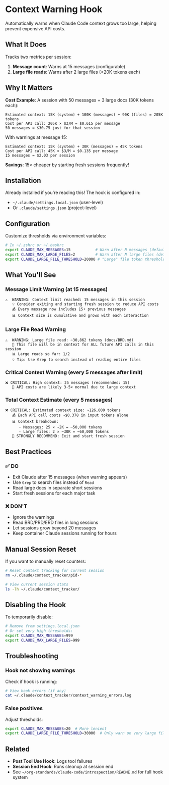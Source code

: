 # Context Warning Hook

Automatically warns when Claude Code context grows too large, helping prevent expensive API costs.

## What It Does

Tracks two metrics per session:
1. **Message count**: Warns at 15 messages (configurable)
2. **Large file reads**: Warns after 2 large files (>20K tokens each)

## Why It Matters

**Cost Example**: A session with 50 messages + 3 large docs (30K tokens each):
```
Estimated context: 15K (system) + 100K (messages) + 90K (files) = 205K tokens
Cost per API call: 205K × $3/M = $0.615 per message
50 messages = $30.75 just for that session
```

With warnings at message 15:
```
Estimated context: 15K (system) + 30K (messages) = 45K tokens
Cost per API call: 45K × $3/M = $0.135 per message
15 messages = $2.03 per session
```

**Savings**: 15× cheaper by starting fresh sessions frequently!

## Installation

Already installed if you're reading this! The hook is configured in:
- `~/.claude/settings.local.json` (user-level)
- Or `.claude/settings.json` (project-level)

## Configuration

Customize thresholds via environment variables:

```bash
# In ~/.zshrc or ~/.bashrc
export CLAUDE_MAX_MESSAGES=15           # Warn after N messages (default: 15)
export CLAUDE_MAX_LARGE_FILES=2         # Warn after N large files (default: 2)
export CLAUDE_LARGE_FILE_THRESHOLD=20000 # "Large" file token threshold (default: 20K)
```

## What You'll See

### Message Limit Warning (at 15 messages)
```
⚠️  WARNING: Context limit reached: 15 messages in this session
   💡 Consider exiting and starting fresh session to reduce API costs
   💰 Every message now includes 15+ previous messages
   📊 Context size is cumulative and grows with each interaction
```

### Large File Read Warning
```
⚠️  WARNING: Large file read: ~30,862 tokens (docs/BRD.md)
   📄 This file will be in context for ALL future API calls in this session
   📊 Large reads so far: 1/2
   💡 Tip: Use Grep to search instead of reading entire files
```

### Critical Context Warning (every 5 messages after limit)
```
❌ CRITICAL: High context: 25 messages (recommended: 15)
   💸 API costs are likely 3-5× normal due to large context
```

### Total Context Estimate (every 5 messages)
```
❌ CRITICAL: Estimated context size: ~126,000 tokens
   💰 Each API call costs ~$0.378 in input tokens alone
   📊 Context breakdown:
      - Messages: 25 × ~2K = ~50,000 tokens
      - Large files: 2 × ~30K = ~60,000 tokens
   🔄 STRONGLY RECOMMEND: Exit and start fresh session
```

## Best Practices

### ✅ DO
- Exit Claude after 15 messages (when warning appears)
- Use `Grep` to search files instead of `Read`
- Read large docs in separate short sessions
- Start fresh sessions for each major task

### ❌ DON'T
- Ignore the warnings
- Read BRD/PRD/ERD files in long sessions
- Let sessions grow beyond 20 messages
- Keep container Claude sessions running for hours

## Manual Session Reset

If you want to manually reset counters:

```bash
# Reset context tracking for current session
rm ~/.claude/context_tracker/pid-*

# View current session stats
ls -lh ~/.claude/context_tracker/
```

## Disabling the Hook

To temporarily disable:

```bash
# Remove from settings.local.json
# Or set very high thresholds:
export CLAUDE_MAX_MESSAGES=999
export CLAUDE_MAX_LARGE_FILES=999
```

## Troubleshooting

### Hook not showing warnings

Check if hook is running:
```bash
# View hook errors (if any)
cat ~/.claude/context_tracker/context_warning_errors.log
```

### False positives

Adjust thresholds:
```bash
export CLAUDE_MAX_MESSAGES=20  # More lenient
export CLAUDE_LARGE_FILE_THRESHOLD=30000  # Only warn on very large files
```

## Related

- **Post Tool Use Hook**: Logs tool failures
- **Session End Hook**: Runs cleanup at session end
- See `~/org-standards/claude-code/introspection/README.md` for full hook system

